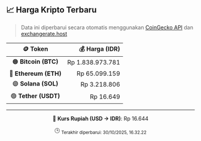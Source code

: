 

<!-- HARGA_KRIPTO -->
## 📈 Harga Kripto Terbaru

> Data ini diperbarui secara otomatis menggunakan [CoinGecko API](https://www.coingecko.com/) dan [exchangerate.host](https://exchangerate.host/)

<div align="center">

| 🪙 Token | 💰 Harga (IDR) |
|:------:|---------------:|
| 🟠 **Bitcoin (BTC)**   | Rp 1.838.973.781 |
| 🔵 **Ethereum (ETH)**  | Rp 65.099.159 |
| 🟣 **Solana (SOL)**    | Rp 3.218.806 |
| 🟢 **Tether (USDT)**   | Rp 16.649 |

---

💱 **Kurs Rupiah (USD → IDR)**: Rp 16.644

🕒 <sub>Terakhir diperbarui: 30/10/2025, 16.32.22</sub>

</div>
<!-- /HARGA_KRIPTO -->